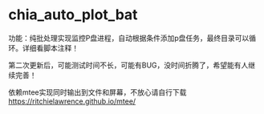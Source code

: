 # chia_auto_plot_bat
功能：纯批处理实现监控P盘进程，自动根据条件添加p盘任务，最终目录可以循环。详细看脚本注释！

第二次更新后，可能测试时间不长，可能有BUG，没时间折腾了，希望能有人继续完善！

依赖mtee实现同时输出到文件和屏幕，不放心请自行下载
https://ritchielawrence.github.io/mtee/
